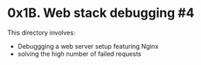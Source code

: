 # 0x1B. Web stack debugging #4
This directory involves:
- Debuggging a web server setup featuring Nginx 
- solving the high number of failed requests